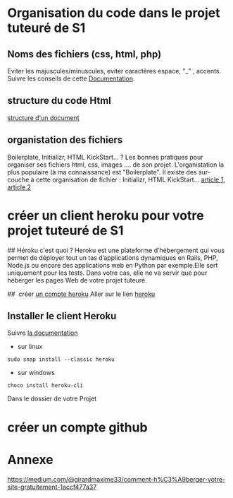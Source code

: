 
# Organisation du code dans le projet tuteuré de S1

## Noms des fichiers (css, html, php)
Eviter les majuscules/minuscules, eviter caractères espace, "_" , accents. Suivre les conseils de cette [Documentation](https://developer.mozilla.org/fr/docs/Apprendre/Commencer_avec_le_web/G%C3%A9rer_les_fichiers).

## structure du code Html
[structure d'un document](https://developer.mozilla.org/fr/docs/Apprendre/HTML/Introduction_%C3%A0_HTML/Document_and_website_structure)

## organistation des fichiers

Boilerplate, Initializr, HTML KickStart…       ?
Les bonnes pratiques pour organiser ses fichiers html, css, images .... de son projet.
L'organistation la plus populaire (à ma connaissance) est "Boilerplate". Il existe des sur-couche à cette organisation de fichier : Initializr, HTML KickStart…
[article 1](https://www.apprendre-html-et-css.com/comment_organiser_ses_fichiers.html), [article 2]()
<!-- ## créer une boite email 

Utiliser laposte.net ou gmail : ce compte va permettre de créer le compte heroku (pour héberger votre travail) et github () de votre projet tuteuré
info90.s1.groupe1.2019@gmail.com
mdp : info90s1g1.0000    0000 son des chiffres à définir avec votre suiveur -->


# créer un client heroku pour votre projet tuteuré de S1

## Héroku c'est quoi ?
Heroku est une plateforme d’hébergement qui vous permet de déployer tout un tas d’applications dynamiques en Rails, PHP, Node.js ou encore des applications web en Python par exemple.Elle sert uniquement pour les tests.
Dans votre cas, elle ne va servir que pour héberger les pages Web de votre projet tuteuré.

##  créer [un compte heroku](https://signup.heroku.com/)
Aller sur le lien [heroku](https://signup.heroku.com/)


## Installer le client Heroku
Suivre [la documentation](https://devcenter.heroku.com/articles/heroku-cli) 

* sur linux

~~~
sudo snap install --classic heroku
~~~

* sur windows

~~~
choco install heroku-cli
~~~



Dans le dossier de votre Projet




# créer un compte github

[]()





# Annexe

<https://medium.com/@girardmaxime33/comment-h%C3%A9berger-votre-site-gratuitement-1accf477a37>